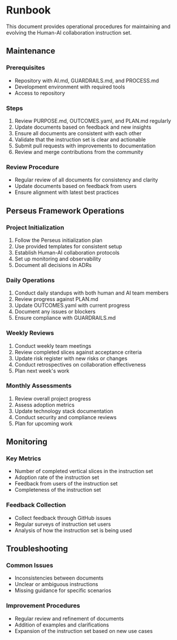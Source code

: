 # Runbook

This document provides operational procedures for maintaining and evolving the Human-AI collaboration instruction set.

## Maintenance

### Prerequisites
- Repository with AI.md, GUARDRAILS.md, and PROCESS.md
- Development environment with required tools
- Access to repository

### Steps
1. Review PURPOSE.md, OUTCOMES.yaml, and PLAN.md regularly
2. Update documents based on feedback and new insights
3. Ensure all documents are consistent with each other
4. Validate that the instruction set is clear and actionable
5. Submit pull requests with improvements to documentation
6. Review and merge contributions from the community

### Review Procedure
- Regular review of all documents for consistency and clarity
- Update documents based on feedback from users
- Ensure alignment with latest best practices

## Perseus Framework Operations

### Project Initialization
1. Follow the Perseus initialization plan
2. Use provided templates for consistent setup
3. Establish Human-AI collaboration protocols
4. Set up monitoring and observability
5. Document all decisions in ADRs

### Daily Operations
1. Conduct daily standups with both human and AI team members
2. Review progress against PLAN.md
3. Update OUTCOMES.yaml with current progress
4. Document any issues or blockers
5. Ensure compliance with GUARDRAILS.md

### Weekly Reviews
1. Conduct weekly team meetings
2. Review completed slices against acceptance criteria
3. Update risk register with new risks or changes
4. Conduct retrospectives on collaboration effectiveness
5. Plan next week's work

### Monthly Assessments
1. Review overall project progress
2. Assess adoption metrics
3. Update technology stack documentation
4. Conduct security and compliance reviews
5. Plan for upcoming work

## Monitoring

### Key Metrics
- Number of completed vertical slices in the instruction set
- Adoption rate of the instruction set
- Feedback from users of the instruction set
- Completeness of the instruction set

### Feedback Collection
- Collect feedback through GitHub issues
- Regular surveys of instruction set users
- Analysis of how the instruction set is being used

## Troubleshooting

### Common Issues
- Inconsistencies between documents
- Unclear or ambiguous instructions
- Missing guidance for specific scenarios

### Improvement Procedures
- Regular review and refinement of documents
- Addition of examples and clarifications
- Expansion of the instruction set based on new use cases